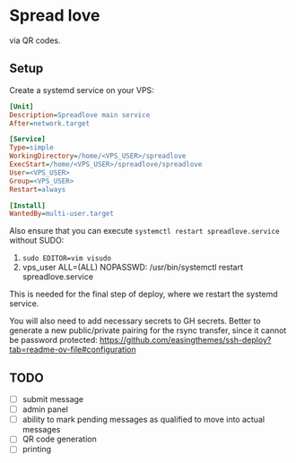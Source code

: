 # Spread love

via QR codes.

## Setup

Create a systemd service on your VPS:

```ini
[Unit]
Description=Spreadlove main service
After=network.target

[Service]
Type=simple
WorkingDirectory=/home/<VPS_USER>/spreadlove
ExecStart=/home/<VPS_USER>/spreadlove/spreadlove
User=<VPS_USER>
Group=<VPS_USER>
Restart=always

[Install]
WantedBy=multi-user.target
```

Also ensure that you can execute `systemctl restart spreadlove.service` without SUDO:

1. `sudo EDITOR=vim visudo`
2. vps_user ALL=(ALL) NOPASSWD: /usr/bin/systemctl restart spreadlove.service

This is needed for the final step of deploy, where we restart the systemd service.

You will also need to add necessary secrets to GH secrets. Better to generate a new public/private pairing for the rsync
transfer, since it cannot be password protected:
<https://github.com/easingthemes/ssh-deploy?tab=readme-ov-file#configuration>

## TODO

- [ ] submit message
- [ ] admin panel
- [ ] ability to mark pending messages as qualified to move into actual messages
- [ ] QR code generation
- [ ] printing
